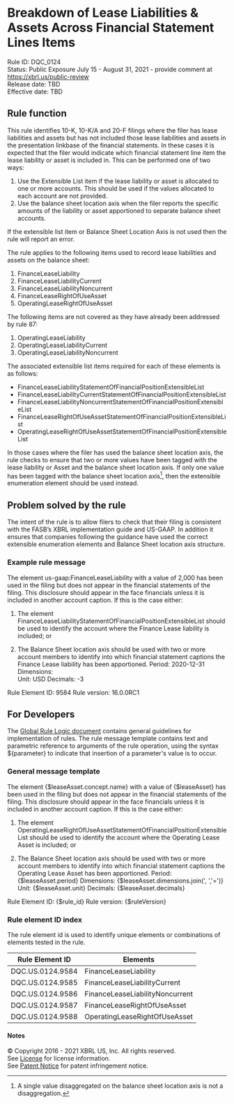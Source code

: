# Breakdown of Lease Liabilities & Assets Across Financial Statement Lines Items  
Rule ID: DQC_0124  
Status: Public Exposure July 15 - August 31, 2021 - provide comment at https://xbrl.us/public-review  
Release date: TBD   
Effective date: TBD  
  
## Rule function
This rule identifies 10-K, 10-K/A and 20-F filings where the filer has lease liabilities and assets but has not included those lease liabilities and assets in the presentation linkbase of the financial statements. In these cases it is expected that the filer would indicate which financial statement line item the lease liability or asset is included in.  This can be performed one of two ways:

1. Use the Extensible List item if the lease liability or asset is allocated to  one or more accounts. This should be used if the values allocated to each account are not provided.
2. Use the balance sheet location axis when the filer reports the specific amounts of the liability or asset apportioned to separate balance sheet accounts.

If the extensible list item or Balance Sheet Location Axis is not used then the rule will report an error.

The rule applies to the following items used to record lease liabilities and assets on the balance sheet:

1. FinanceLeaseLiability
2. FinanceLeaseLiabilityCurrent
3. FinanceLeaseLiabilityNoncurrent
4. FinanceLeaseRightOfUseAsset
5. OperatingLeaseRightOfUseAsset

The following items are not covered as they have already been addressed by rule 87:

1. OperatingLeaseLiability
2. OperatingLeaseLiabilityCurrent
3. OperatingLeaseLiabilityNoncurrent

The associated extensible list items required for each of these elements is as follows:

*   FinanceLeaseLiabilityStatementOfFinancialPositionExtensibleList
*   FinanceLeaseLiabilityCurrentStatementOfFinancialPositionExtensibleList
*   FinanceLeaseLiabilityNoncurrentStatementOfFinancialPositionExtensibleList
*   FinanceLeaseRightOfUseAssetStatementOfFinancialPositionExtensibleList
*   OperatingLeaseRightOfUseAssetStatementOfFinancialPositionExtensibleList

In those cases where the filer has used the balance sheet location axis, the rule checks to ensure that two or more values have been tagged with the lease liability or Asset and the balance sheet location axis.  If only one value has been tagged with the balance sheet location axis[^1], then the extensible enumeration element should be used instead.

## Problem solved by the rule
The intent of the rule is to allow filers to check that their filing is consistent with the  FASB’s XBRL implementation guide and US-GAAP.  In addition it ensures that companies following the guidance have used the correct extensible enumeration elements and Balance Sheet location axis structure.

### Example rule message
The element us-gaap:FinanceLeaseLiability with a value of 2,000 has been used in the filing but does not appear in the financial statements of the filing. This disclosure should appear in the face financials unless it is included in another account caption. If this is the case either:

1. The element FinanceLeaseLiabilityStatementOfFinancialPositionExtensibleList should be used to identify the account where the Finance Lease liability is included; or

2. The Balance Sheet location axis should be used with two or more account members to identify into which financial statement captions the Finance Lease liability has been apportioned.
Period: 2020-12-31
Dimensions:  
Unit: USD
Decimals: -3

Rule Element ID: 9584
Rule version: 16.0.0RC1

## For Developers  
The [Global Rule Logic document](https://github.com/DataQualityCommittee/dqc_us_rules/blob/master/docs/GlobalRuleLogic.md) contains general guidelines for implementation of rules. The rule message template contains text and parametric reference to arguments of the rule operation, using the syntax ${parameter} to indicate that insertion of a parameter's value is to occur.  
  
### General message template  
The element {$leaseAsset.concept.name} with a value of {$leaseAsset} has been used in the filing but does not appear in the financial statements of the filing. This disclosure should appear in the face financials unless it is included in another account caption. If this is the case either:

1. The element OperatingLeaseRightOfUseAssetStatementOfFinancialPositionExtensibleList should be used to identify the account where the Operating Lease Asset is included; or

2. The Balance Sheet location axis should be used with two or more account members to identify into which financial statement captions the Operating Lease Asset has been apportioned.
Period: {$leaseAsset.period}
Dimensions:  {$leaseAsset.dimensions.join(', ','=')}
Unit: {$leaseAsset.unit}
Decimals: {$leaseAsset.decimals}

Rule Element ID: {$rule_id}
Rule version: {$ruleVersion}
  
### Rule element ID index  
The rule element id is used to identify unique elements or combinations of elements tested in the rule.

|Rule Element ID|Elements|
|--- |--- |
|DQC.US.0124.9584|FinanceLeaseLiability|
|DQC.US.0124.9585|FinanceLeaseLiabilityCurrent|
|DQC.US.0124.9586|FinanceLeaseLiabilityNoncurrent|
|DQC.US.0124.9587|FinanceLeaseRightOfUseAsset|
|DQC.US.0124.9588|OperatingLeaseRightOfUseAsset|


#### Notes

[^1]: A single value disaggregated on the balance sheet location axis is not a disaggregation.

© Copyright 2016 - 2021 XBRL US, Inc. All rights reserved.   
See [License](https://xbrl.us/dqc-license) for license information.  
See [Patent Notice](https://xbrl.us/dqc-patent) for patent infringement notice.  